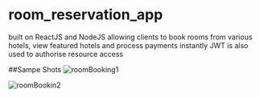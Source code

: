 # room_reservation_app
built on ReactJS and NodeJS allowing clients to book rooms from various hotels, view featured hotels and process payments instantly
JWT is also used to authorise resource access

##Sampe Shots
![roomBooking1](https://user-images.githubusercontent.com/99584727/226092780-afb4d861-b1cc-4ad9-bf50-f6ca01edd62b.jpg)

![roomBookin2](https://user-images.githubusercontent.com/99584727/226092803-9827c69b-85c6-4e5f-a0ab-7f2d12617586.jpg)
